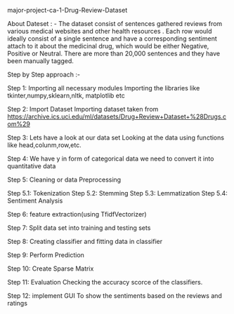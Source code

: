 major-project-ca-1-Drug-Review-Dataset

About Dateset : -
The dataset consist of sentences gathered reviews from various medical websites and other health resources . Each row would ideally consist of a single sentence and have a corresponding sentiment attach to it about the medicinal drug, which would be either Negative, Positive or Neutral. There are more than 20,000 sentences and they have been manually tagged.

Step by Step approach :-

Step 1: Importing all necessary modules
Importing the libraries like tkinter,numpy,sklearn,nltk, matplotlib etc

Step 2: Import Dataset
Importing dataset taken from https://archive.ics.uci.edu/ml/datasets/Drug+Review+Dataset+%28Drugs.com%29

Step 3: Lets have a look at our data set
Looking at the data using functions like head,colunm,row,etc.

Step 4: We have y in form of categorical data we need to convert it into quantitative data

Step 5: Cleaning or data Preprocessing

Step 5.1: Tokenization
Step 5.2: Stemming
Step 5.3: Lemmatization
Step 5.4: Sentiment Analysis

Step 6: feature extraction(using TfidfVectorizer)

Step 7: Split data set into training and testing sets

Step 8: Creating classifier and fitting data in classifier

Step 9: Perform Prediction

Step 10: Create Sparse Matrix

Step 11: Evaluation
Checking the accuracy scorce of the classifiers.

Step 12: implement GUI 
To show the sentiments based on the reviews and ratings
